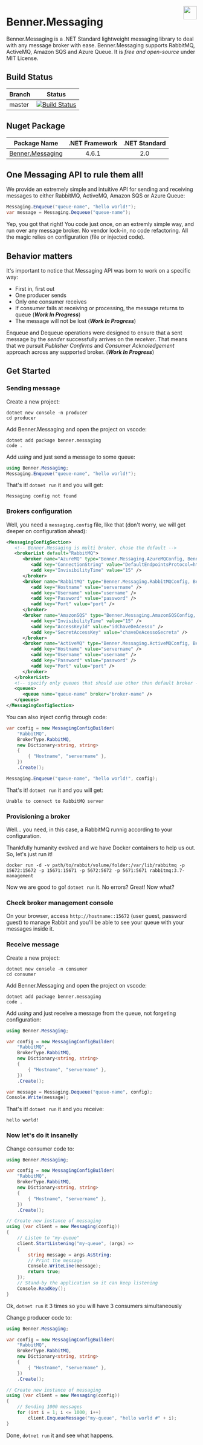 [<img align="right" src="https://emojipedia-us.s3.dualstack.us-west-1.amazonaws.com/thumbs/160/google/146/flag-for-brazil_1f1e7-1f1f7.png" width="35x"/>](https://github.com/benner-sistemas/messaging/blob/master/LEIAME.md)

# Benner.Messaging

Benner.Messaging is a .NET Standard lightweight messaging library to deal with any message broker with ease.
Benner.Messaging supports RabbitMQ, ActiveMQ, Amazon SQS and Azure Queue. It is _free and open-source_ under MIT License.

## Build Status
Branch | Status
--- | :---:
master | [![Build Status](https://dev.azure.com/benner-tecnologia/benner-tecnologia/_apis/build/status/benner-sistemas.messaging?branchName=master)](https://dev.azure.com/benner-tecnologia/benner-tecnologia/_build/latest?definitionId=2&branchName=master)


## Nuget Package
| Package Name | .NET Framework | .NET Standard |
| ------------ | :------------: | :-----------: |
| [Benner.Messaging](https://www.nuget.org/packages/Benner.Messaging/) | 4.6.1 | 2.0 |

## One Messaging API to rule them all!

We provide an extremely simple and intuitive API for sending and receiving messages to either RabbitMQ, ActiveMQ, Amazon SQS or Azure Queue:

```csharp
Messaging.Enqueue("queue-name", "hello world!");
var message = Messaging.Dequeue("queue-name");
```

Yep, you got that right! You code just once, on an extremly simple way, and run over any message broker. No vendor lock-in, no code refactoring.
All the magic relies on configuration (file or injected code).

## Behavior matters

It's important to notice that Messaging API was born to work on a specific way:
* First in, first out 
* One producer sends
* Only one consumer receives
* If consumer fails at receiving or processing, the message returns to queue (***Work In Progress***)
* The message will not be lost (***Work In Progress***)

Enqueue and Dequeue operations were designed to ensure that a sent message by the _sender_ successfully arrives on the _receiver_. 
That means that we pursuit _Publisher Confirms_ and _Consumer Acknoledgement_ approach across any supported broker. (***Work In Progress***)

## Get Started

### Sending message

Create a new project:
```shell
dotnet new console -n producer
cd producer
```

Add Benner.Messaging and open the project on vscode:
```shell
dotnet add package benner.messaging
code .
```

Add _using_ and just send a message to some queue:
```csharp
using Benner.Messaging;
Messaging.Enqueue("queue-name", "hello world!");
```

That's it! `dotnet run` it and you will get:
```shell
Messaging config not found
```

### Brokers configuration

Well, you need a `messaging.config` file, like that (don't worry, we will get deeper on configuration ahead):
```xml
<MessagingConfigSection>
   <!-- Benner.Messaging is multi broker, chose the default -->
   <brokerList default="RabbitMQ">
      <broker name="AzureMQ" type="Benner.Messaging.AzureMQConfig, Benner.Messaging">
         <add key="ConnectionString" value="DefaultEndpointsProtocol=https;AccountName=accountName;AccountKey=accountKey;EndpointSuffix=core.windows.net" />
         <add key="InvisibilityTime" value="15" />
      </broker>
      <broker name="RabbitMQ" type="Benner.Messaging.RabbitMQConfig, Benner.Messaging">
         <add key="Hostname" value="servername" />
         <add key="Username" value="username" />
         <add key="Password" value="password" />
         <add key="Port" value="port" />
      </broker>
      <broker name="AmazonSQS" type="Benner.Messaging.AmazonSQSConfig, Benner.Messaging">
         <add key="InvisibilityTime" value="15" />
		 <add key="AccessKeyId" value="idChaveDeAcesso" />
		 <add key="SecretAccessKey" value="chaveDeAcessoSecreta" />
      </broker>
      <broker name="ActiveMQ" type="Benner.Messaging.ActiveMQConfig, Benner.Messaging">
         <add key="Hostname" value="servername" />
         <add key="Username" value="username" />
         <add key="Password" value="password" />
         <add key="Port" value="port" />
      </broker>
   </brokerList>
   <!-- specify only queues that should use other than default broker -->
   <queues>
      <queue name="queue-name" broker="broker-name" />
   </queues>
</MessagingConfigSection>
```

You can also inject config through code:
```csharp
var config = new MessagingConfigBuilder(
	"RabbitMQ", 
	BrokerType.RabbitMQ, 
	new Dictionary<string, string> 
	{ 
		{ "Hostname", "servername" },
	})
	.Create();

Messaging.Enqueue("queue-name", "hello world!", config);
```

That's it! `dotnet run` it and you will get:
```shell
Unable to connect to RabbitMQ server
```

### Provisioning a broker

Well... you need, in this case, a RabbitMQ runnig according to your configuration.

Thankfully humanity evolved and we have Docker containers to help us out. So, let's just run it!
```shell
docker run -d -v path/to/rabbit/volume/folder:/var/lib/rabbitmq -p 15672:15672 -p 15671:15671 -p 5672:5672 -p 5671:5671 rabbitmq:3.7-management
```

Now we are good to go! `dotnet run` it. No errors? Great! Now what?

### Check broker management console

On your browser, access `http://hostname::15672` (user guest, password guest) to manage Rabbit and you'll be able to see your queue with your messages inside it.

### Receive message
Create a new project:
```shell
dotnet new console -n consumer
cd consumer
```

Add Benner.Messaging and open the project on vscode:
```shell
dotnet add package benner.messaging
code .
```

Add _using_ and just receive a message from the queue, not forgeting configuration:
```csharp
using Benner.Messaging;

var config = new MessagingConfigBuilder(
	"RabbitMQ", 
	BrokerType.RabbitMQ, 
	new Dictionary<string, string> 
	{ 
		{ "Hostname", "servername" },
	})
	.Create();

var message = Messaging.Dequeue("queue-name", config);
Console.Write(message);
```

That's it! `dotnet run` it and you receive:
```shell
hello world! 
```

### Now let's do it insanelly

Change consumer code to:
```csharp
using Benner.Messaging;

var config = new MessagingConfigBuilder(
	"RabbitMQ", 
	BrokerType.RabbitMQ, 
	new Dictionary<string, string> 
	{ 
		{ "Hostname", "servername" },
	})
	.Create();

// Create new instance of messaging
using (var client = new Messaging(config))
{
    // Listen to "my-queue"
    client.StartListening("my-queue", (args) =>
    {
        string message = args.AsString;
        // Print the message
        Console.WriteLine(message);
        return true;
    });
    // Stand-by the application so it can keep listening
    Console.ReadKey();
}
```

Ok, `dotnet run` it 3 times so you will have 3 consumers simultaneously

Change producer code to:
```csharp
using Benner.Messaging;

var config = new MessagingConfigBuilder(
	"RabbitMQ", 
	BrokerType.RabbitMQ, 
	new Dictionary<string, string> 
	{ 
		{ "Hostname", "servername" },
	})
	.Create();

// Create new instance of messaging
using (var client = new Messaging(config))
{
    // Sending 1000 messages
    for (int i = 1; i <= 1000; i++)
        client.EnqueueMessage("my-queue", "hello world #" + i);
}
```

Done, `dotnet run` it and see what happens.